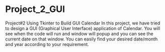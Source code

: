 # Project_2_GUI
Project#2 Using Tkinter to Build GUI Calendar
In this project, we have tried to design a GUI (Graphical User Interface) application of Calendar. You will see when the code will run and window will popup and you can see the current date on that window.
You can easily find your desired date/month and year according to your requirement.

